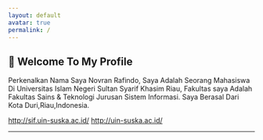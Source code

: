 ```yaml
---
layout: default
avatar: true
permalink: /
---
```

## 🚀 Welcome To My Profile
Perkenalkan Nama Saya Novran Rafindo, Saya Adalah Seorang Mahasiswa Di Universitas Islam Negeri Sultan Syarif Khasim Riau, Fakultas saya Adalah Fakultas Sains & Teknologi Jurusan Sistem Informasi. Saya Berasal Dari Kota Duri,Riau,Indonesia.

http://sif.uin-suska.ac.id/ 
http://uin-suska.ac.id/

---
